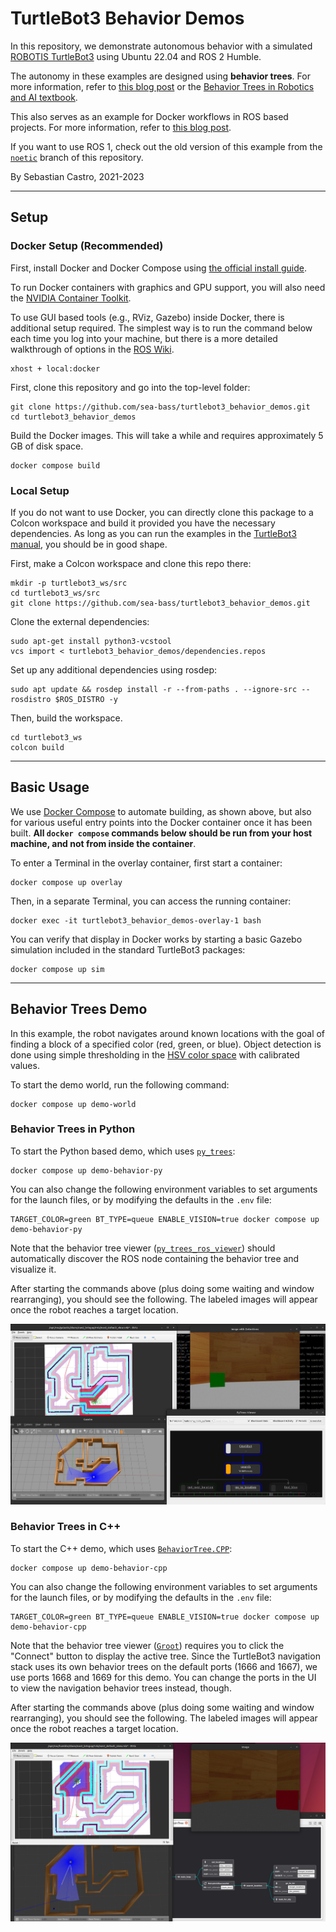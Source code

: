 # TurtleBot3 Behavior Demos
In this repository, we demonstrate autonomous behavior with a simulated [ROBOTIS TurtleBot3](https://emanual.robotis.com/docs/en/platform/turtlebot3/overview/#overview) using Ubuntu 22.04 and ROS 2 Humble.

The autonomy in these examples are designed using **behavior trees**. For more information, refer to [this blog post](https://roboticseabass.com/2021/05/08/introduction-to-behavior-trees/) or the [Behavior Trees in Robotics and AI textbook](https://arxiv.org/abs/1709.00084).

This also serves as an example for Docker workflows in ROS based projects. For more information, refer to [this blog post](https://roboticseabass.com/2021/04/21/docker-and-ros/).

If you want to use ROS 1, check out the old version of this example from the [`noetic`](https://github.com/sea-bass/turtlebot3_behavior_demos/tree/noetic) branch of this repository.

By Sebastian Castro, 2021-2023

---

## Setup

### Docker Setup (Recommended)
First, install Docker and Docker Compose using [the official install guide](https://docs.docker.com/engine/install/ubuntu/).

To run Docker containers with graphics and GPU support, you will also need the [NVIDIA Container Toolkit](https://github.com/NVIDIA/nvidia-docker).

To use GUI based tools (e.g., RViz, Gazebo) inside Docker, there is additional setup required. The simplest way is to run the command below each time you log into your machine, but there is a more detailed walkthrough of options in the [ROS Wiki](http://wiki.ros.org/docker/Tutorials/GUI).

```
xhost + local:docker
```

First, clone this repository and go into the top-level folder:

```
git clone https://github.com/sea-bass/turtlebot3_behavior_demos.git
cd turtlebot3_behavior_demos
```

Build the Docker images. This will take a while and requires approximately 5 GB of disk space.

```
docker compose build
```

### Local Setup

If you do not want to use Docker, you can directly clone this package to a Colcon workspace and build it provided you have the necessary dependencies. As long as you can run the examples in the [TurtleBot3 manual](https://emanual.robotis.com/docs/en/platform/turtlebot3/overview/#overview), you should be in good shape.

First, make a Colcon workspace and clone this repo there:

```
mkdir -p turtlebot3_ws/src
cd turtlebot3_ws/src
git clone https://github.com/sea-bass/turtlebot3_behavior_demos.git
```

Clone the external dependencies:

```
sudo apt-get install python3-vcstool
vcs import < turtlebot3_behavior_demos/dependencies.repos
```

Set up any additional dependencies using rosdep:

```
sudo apt update && rosdep install -r --from-paths . --ignore-src --rosdistro $ROS_DISTRO -y
```

Then, build the workspace.

```
cd turtlebot3_ws
colcon build
```

---

## Basic Usage

We use [Docker Compose](https://docs.docker.com/compose/) to automate building, as shown above, but also for various useful entry points into the Docker container once it has been built. **All `docker compose` commands below should be run from your host machine, and not from inside the container**.

To enter a Terminal in the overlay container, first start a container:

```
docker compose up overlay
```

Then, in a separate Terminal, you can access the running container:

```
docker exec -it turtlebot3_behavior_demos-overlay-1 bash
```

You can verify that display in Docker works by starting a basic Gazebo simulation included in the standard TurtleBot3 packages:

```
docker compose up sim
```

---

## Behavior Trees Demo

In this example, the robot navigates around known locations with the goal of finding a block of a specified color (red, green, or blue). Object detection is done using simple thresholding in the [HSV color space](https://en.wikipedia.org/wiki/HSL_and_HSV) with calibrated values.

To start the demo world, run the following command:

```
docker compose up demo-world
```

### Behavior Trees in Python

To start the Python based demo, which uses [`py_trees`](https://py-trees.readthedocs.io/en/devel/):

```
docker compose up demo-behavior-py
```

You can also change the following environment variables to set arguments for the launch files, or by modifying the defaults in the `.env` file:

```
TARGET_COLOR=green BT_TYPE=queue ENABLE_VISION=true docker compose up demo-behavior-py
```

Note that the behavior tree viewer ([`py_trees_ros_viewer`](https://github.com/splintered-reality/py_trees_ros_viewer)) should automatically discover the ROS node containing the behavior tree and visualize it.

After starting the commands above (plus doing some waiting and window rearranging), you should see the following. The labeled images will appear once the robot reaches a target location.

![Example demo screenshot](./media/demo_screenshot_python.png)

### Behavior Trees in C++

To start the C++ demo, which uses [`BehaviorTree.CPP`](https://www.behaviortree.dev/):

```
docker compose up demo-behavior-cpp
```

You can also change the following environment variables to set arguments for the launch files, or by modifying the defaults in the `.env` file:

```
TARGET_COLOR=green BT_TYPE=queue ENABLE_VISION=true docker compose up demo-behavior-cpp
```

Note that the behavior tree viewer ([`Groot`](https://github.com/BehaviorTree/Groot)) requires you to click the "Connect" button to display the active tree.
Since the TurtleBot3 navigation stack uses its own behavior trees on the default ports (1666 and 1667), we use ports 1668 and 1669 for this demo.
You can change the ports in the UI to view the navigation behavior trees instead, though.

After starting the commands above (plus doing some waiting and window rearranging), you should see the following. The labeled images will appear once the robot reaches a target location.

![Example demo screenshot](./media/demo_screenshot_cpp.png)
